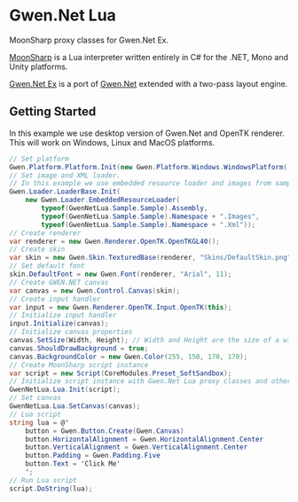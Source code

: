 # Gwen.Net Lua

MoonSharp proxy classes for Gwen.Net Ex.

[MoonSharp](http://www.moonsharp.org) is a Lua interpreter written entirely in C# for the .NET, Mono and Unity platforms.

[Gwen.Net Ex](https://github.com/kpalosaa/gwen-net-ex) is a port of [Gwen.Net](https://code.google.com/archive/p/gwen-dotnet) 
extended with a two-pass layout engine.

## Getting Started

In this example we use desktop version of Gwen.Net and OpenTK renderer. This will work on Windows, Linux and MacOS platforms.

```C#
// Set platform
Gwen.Platform.Platform.Init(new Gwen.Platform.Windows.WindowsPlatform());
// Set image and XML loader.
// In this example we use embedded resource loader and images from sample codes
Gwen.Loader.LoaderBase.Init(
	new Gwen.Loader.EmbeddedResourceLoader(
		typeof(GwenNetLua.Sample.Sample).Assembly,
		typeof(GwenNetLua.Sample.Sample).Namespace + ".Images",
		typeof(GwenNetLua.Sample.Sample).Namespace + ".Xml"));
// Create renderer
var renderer = new Gwen.Renderer.OpenTK.OpenTKGL40();
// Create skin
var skin = new Gwen.Skin.TexturedBase(renderer, "Skins/DefaultSkin.png");
// Set default font
skin.DefaultFont = new Gwen.Font(renderer, "Arial", 11);
// Create GWEN.NET canvas
var canvas = new Gwen.Control.Canvas(skin);
// Create input handler
var input = new Gwen.Renderer.OpenTK.Input.OpenTK(this);
// Initialize input handler
input.Initialize(canvas);
// Initialize canvas properties
canvas.SetSize(Width, Height); // Width and Height are the size of a window
canvas.ShouldDrawBackground = true;
canvas.BackgroundColor = new Gwen.Color(255, 150, 170, 170);
// Create MoonSharp script instance
var script = new Script(CoreModules.Preset_SoftSandbox);
// Initialize script instance with Gwen.Net Lua proxy classes and other needed stuff
GwenNetLua.Lua.Init(script);
// Set canvas
GwenNetLua.Lua.SetCanvas(canvas);
// Lua script
string lua = @"
	button = Gwen.Button.Create(Gwen.Canvas)
	button.HorizontalAlignment = Gwen.HorizontalAlignment.Center
	button.VerticalAlignment = Gwen.VerticalAlignment.Center
	button.Padding = Gwen.Padding.Five
	button.Text = 'Click Me'
	";
// Run Lua script
script.DoString(lua);
```
